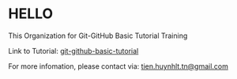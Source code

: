 # HELLO

This Organization for Git-GitHub Basic Tutorial Training

Link to Tutorial: [git-github-basic-tutorial](https://github.com/tienhuynh-tn/git-github-basic-tutorial)

For more infomation, please contact via: tien.huynhlt.tn@gmail.com
